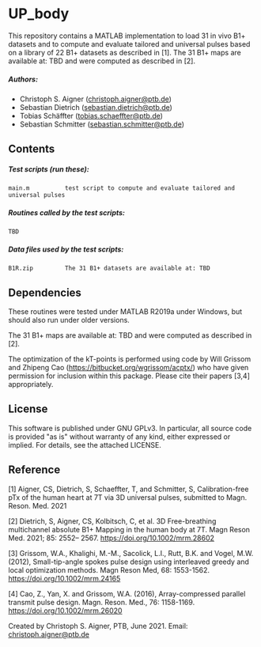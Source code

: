 # UP_body

This repository contains a MATLAB implementation to load 31 in vivo B1+ datasets and to compute and evaluate tailored and universal pulses based on a library of 22 B1+ datasets as described in [1]. The 31 B1+ maps are available at: TBD and were computed as described in [2].

##### Authors:
- Christoph S. Aigner    (<christoph.aigner@ptb.de>)
- Sebastian Dietrich    (<sebastian.dietrich@ptb.de>)
- Tobias Schäffter  (<tobias.schaeffter@ptb.de>)
- Sebastian Schmitter          (<sebastian.schmitter@ptb.de>)

Contents
--------

##### Test scripts (run these):
    main.m          test script to compute and evaluate tailored and universal pulses

##### Routines called by the test scripts:
    TBD
    
##### Data files used by the test scripts:
    B1R.zip         The 31 B1+ datasets are available at: TBD
    
Dependencies
------------
These routines were tested under MATLAB R2019a under Windows, but should also run under older versions.

The 31 B1+ maps are available at: TBD and were computed as described in [2].

The optimization of the kT-points is performed using code by Will Grissom and Zhipeng Cao (https://bitbucket.org/wgrissom/acptx/) who have given permission for inclusion within this package. Please cite their papers [3,4] appropriately.

License
-------

This software is published under GNU GPLv3. 
In particular, all source code is provided "as is" without warranty of any kind, either expressed or implied. 
For details, see the attached LICENSE.

Reference
---------

[1] Aigner, CS, Dietrich, S, Schaeffter, T, and Schmitter, S, Calibration-free pTx of the human heart at 7T via 3D universal pulses, submitted to Magn. Reson. Med. 2021

[2] Dietrich, S, Aigner, CS, Kolbitsch, C, et al. 3D Free-breathing multichannel absolute B1+ Mapping in the human body at 7T. Magn Reson Med. 2021; 85: 2552– 2567. https://doi.org/10.1002/mrm.28602

[3] Grissom, W.A., Khalighi, M.-M., Sacolick, L.I., Rutt, B.K. and Vogel, M.W. (2012), Small-tip-angle spokes pulse design using interleaved greedy and local optimization methods. Magn Reson Med, 68: 1553-1562. https://doi.org/10.1002/mrm.24165

[4] Cao, Z., Yan, X. and Grissom, W.A. (2016), Array-compressed parallel transmit pulse design. Magn. Reson. Med., 76: 1158-1169. https://doi.org/10.1002/mrm.26020

Created by Christoph S. Aigner, PTB, June 2021.
Email: christoph.aigner@ptb.de
